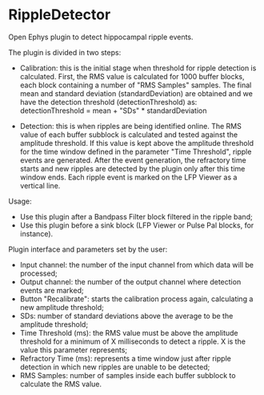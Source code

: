 # RippleDetector
Open Ephys plugin to detect hippocampal ripple events.

The plugin is divided in two steps:
- Calibration: this is the initial stage when threshold for ripple detection is calculated. First, the RMS value is calculated for 1000 buffer blocks, each block containing a number of "RMS Samples" samples. The final mean and standard deviation (standardDeviation) are obtained and we have the detection threshold (detectionThreshold) as:
      detectionThreshold = mean + "SDs" * standardDeviation

- Detection: this is when ripples are being identified online. The RMS value of each buffer subblock is calculated and tested against the amplitude threshold. If this value is kept above the amplitude threshold for the time window defined in the parameter "Time Threshold", ripple events are generated. After the event generation, the refractory time starts and new ripples are detected by the plugin only after this time window ends. Each ripple event is marked on the LFP Viewer as a vertical line.

Usage:
- Use this plugin after a Bandpass Filter block filtered in the ripple band;
- Use this plugin before a sink block (LFP Viewer or Pulse Pal blocks, for instance).


Plugin interface and parameters set by the user:
- Input channel: the number of the input channel from which data will be processed;
- Output channel: the number of the output channel where detection events are marked;
- Button "Recalibrate": starts the calibration process again, calculating a new amplitude threshold;
- SDs: number of standard deviations above the average to be the amplitude threshold;
- Time Threshold (ms): the RMS value must be above the amplitude threshold for a minimum of X milliseconds to detect a ripple. X is the value this parameter represents; 
- Refractory Time (ms): represents a time window just after ripple detection in which new ripples are unable to be detected;
- RMS Samples: number of samples inside each buffer subblock to calculate the RMS value.




